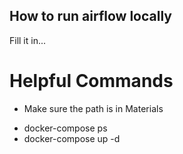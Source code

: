 ## How to run airflow locally
Fill it in...

# Helpful Commands
* Make sure the path is in Materials
- docker-compose ps
- docker-compose up -d